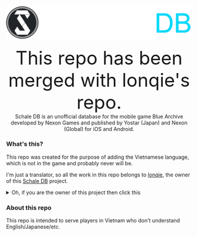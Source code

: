 

<div align="center">
   <picture>
  		<source media="(prefers-color-scheme: dark)" srcset="./images/schaledb_dark.png">
  		<source media="(prefers-color-scheme: light)" srcset="./images/schaledb_light.png">
  		<img alt="Schale Database" src="./images/schaledb_dark.png">
	</picture>
</div>

<br>
<div align="center" style="font-size: 50px">
    This repo has been merged with lonqie's repo.
</div>
<div align="center">
    Schale DB is an unofficial database for the mobile game Blue Archive developed by Nexon Games and published by Yostar (Japan) and Nexon (Global) for iOS and Android.
</div>

### What's this?
This repo was created for the purpose of adding the Vietnamese language, which is not in the game and probably never will be.

I'm just a translator, so all the work in this repo belongs to [lonqie](https://github.com/lonqie), the owner of this [Schale DB](https://github.com/lonqie/SchaleDB) project.

<details><summary>Oh, if you are the owner of this project then click this</summary>
If you have any copyright complaints about this project then contact me via Discord: Miyakami.#9666
</details>

### About this repo
This repo is intended to serve players in Vietnam who don't understand English/Japanese/etc.